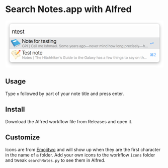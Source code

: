# Search Notes.app with Alfred

<p align="center">
  <img src="./screenshots/alfred-search-notes-app.png" width="654" title="screenshot">
</p>

## Usage

Type `n` followed by part of your note title and press enter.

## Install

Download the Alfred workflow file from Releases and open it.

## Customize

Icons are from [Emojitwo](https://emojitwo.github.io/) and will show up when they are the first character in the name of a folder. Add your own icons to the workflow `icons` folder and tweak `searchNotes.py` to see them in Alfred.

